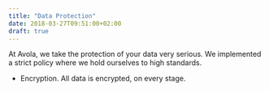 ```yaml
---
title: "Data Protection"
date: 2018-03-27T09:51:00+02:00
draft: true
---
```


At Avola, we take the protection of your data very serious. We implemented a strict policy where we hold ourselves to high standards.

* Encryption. All data is encrypted, on every stage.
